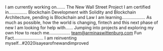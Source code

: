 I am currently working on....... The New Wall Street Project
I am certified in............... Blockchain Development with Solidity and Blockchain Architecture, pending is Blockchain and Law
I am learning................... As much as possible, how the world is changing, fintech and this next phase of new
I am looking for help with...... Jumping into projects and exploring my own
How to reach me................. team@arminaswittenburg.com
Fun Fact........................ I am reinventing myself...#2020isayearofnewandimproved
